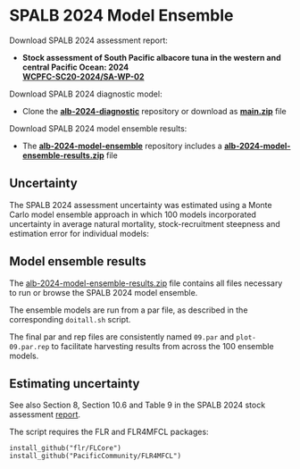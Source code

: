 # SPALB 2024 Model Ensemble

Download SPALB 2024 assessment report:

- **Stock assessment of South Pacific albacore tuna in the western and central Pacific Ocean: 2024**\
  **[WCPFC-SC20-2024/SA-WP-02](https://meetings.wcpfc.int/node/23119)**

Download SPALB 2024 diagnostic model:

- Clone the **[alb-2024-diagnostic](https://github.com/PacificCommunity/ofp-sam-alb-2024-diagnostic)** repository or download as **[main.zip](https://github.com/PacificCommunity/ofp-sam-alb-2024-diagnostic/archive/refs/heads/main.zip)** file

Download SPALB 2024 model ensemble results:

- The **[alb-2024-model-ensemble](https://github.com/PacificCommunity/ofp-sam-alb-2024-model-ensemble)** repository includes a **[alb-2024-model-ensemble-results.zip](https://github.com/PacificCommunity/ofp-sam-alb-2024-model-ensemble/releases/download/alb_2024_model_ensemble_results.zip/alb_2024_model_ensemble_results.zip)** file

## Uncertainty

The SPALB 2024 assessment uncertainty was estimated using a Monte Carlo model ensemble approach in which 100 models incorporated uncertainty in average natural mortality, stock-recruitment steepness and
estimation error for individual models:

## Model ensemble results

The [alb-2024-model-ensemble-results.zip](https://github.com/PacificCommunity/ofp-sam-alb-2024-model-ensemble/releases/download/file/alb-2024-model-ensemble-results.zip) file contains all files necessary to run or browse the SPALB 2024 model ensemble.

The ensemble models are run from a par file, as described in the corresponding `doitall.sh` script.

The final par and rep files are consistently named `09.par` and `plot-09.par.rep` to facilitate harvesting results from across the 100 ensemble models.

## Estimating uncertainty

See also Section 8, Section 10.6 and Table 9 in the SPALB 2024 stock assessment [report](https://meetings.wcpfc.int/node/23119).

The script requires the FLR and FLR4MFCL packages:
```
install_github("flr/FLCore")
install_github("PacificCommunity/FLR4MFCL")
```
